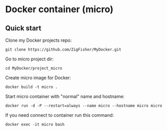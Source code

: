 Docker container (micro)
===


## Quick start
Clone my Docker projects repo:

	git clone https://github.com/ZigFisher/MyDocker.git

Go to micro project dir:

	cd MyDocker/project_micro

Create micro image for Docker:

	docker build -t micro .

Start micro container with "normal" name and hostname:

	docker run -d -P --restart=always --name micro --hostname micro micro

If you need connect to container run this command:

	docker exec -it micro bash
